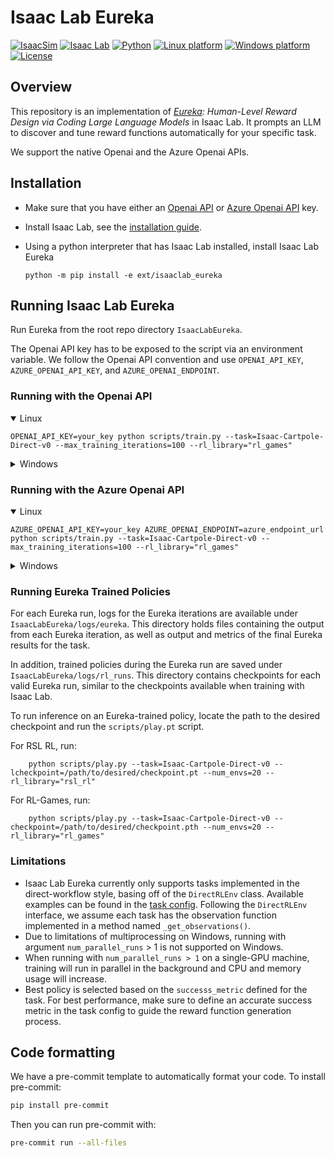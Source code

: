 # Isaac Lab Eureka

[![IsaacSim](https://img.shields.io/badge/IsaacSim-4.0.0-silver.svg)](https://docs.omniverse.nvidia.com/isaacsim/latest/overview.html)
[![Isaac Lab](https://img.shields.io/badge/IsaacLab-1.0.0-silver)](https://isaac-sim.github.io/IsaacLab)
[![Python](https://img.shields.io/badge/python-3.10-blue.svg)](https://docs.python.org/3/whatsnew/3.10.html)
[![Linux platform](https://img.shields.io/badge/platform-linux--64-orange.svg)](https://releases.ubuntu.com/20.04/)
[![Windows platform](https://img.shields.io/badge/platform-windows--64-orange.svg)](https://www.microsoft.com/en-us/)
[![License](https://img.shields.io/badge/license-MIT-yellow.svg)](https://opensource.org/license/mit)

## Overview

This repository is an implementation of *[Eureka](https://github.com/eureka-research/Eureka): Human-Level Reward Design via Coding Large Language Models* in Isaac Lab.
It prompts an LLM to discover and tune reward functions automatically for your specific task.

We support the native Openai and the Azure Openai APIs.

## Installation

- Make sure that you have either an [Openai API](https://platform.openai.com/api-keys) or [Azure Openai API](https://learn.microsoft.com/en-us/azure/ai-services/openai/quickstart?tabs=command-line%2Cpython-new&pivots=programming-language-python) key.

- Install Isaac Lab, see the [installation guide](https://isaac-sim.github.io/IsaacLab/source/setup/installation/index.html).

- Using a python interpreter that has Isaac Lab installed, install Isaac Lab Eureka
    ```
    python -m pip install -e ext/isaaclab_eureka
    ```

## Running Isaac Lab Eureka

Run Eureka from the root repo directory ``IsaacLabEureka``.

The Openai API key has to be exposed to the script via an environment variable. We follow the Openai API convention and use ``OPENAI_API_KEY``, ``AZURE_OPENAI_API_KEY``, and ``AZURE_OPENAI_ENDPOINT``.

### Running with the Openai API

<details open>
<summary>Linux</summary>

```
OPENAI_API_KEY=your_key python scripts/train.py --task=Isaac-Cartpole-Direct-v0 --max_training_iterations=100 --rl_library="rl_games"
```
</details>

<details>
<summary>Windows</summary>

**Powershell**
```
$env:OPENAI_API_KEY="your_key"
python scripts\train.py --task=Isaac-Cartpole-Direct-v0 --max_training_iterations=100 --rl_library="rl_games"
```

**Command line**
```
set OPENAI_API_KEY=your_key
python scripts\train.py --task=Isaac-Cartpole-Direct-v0 --max_training_iterations=100 --rl_library="rl_games"
```
</details>

### Running with the Azure Openai API

<details open>
<summary>Linux</summary>

```
AZURE_OPENAI_API_KEY=your_key AZURE_OPENAI_ENDPOINT=azure_endpoint_url python scripts/train.py --task=Isaac-Cartpole-Direct-v0 --max_training_iterations=100 --rl_library="rl_games"
```
</details>

<details>
<summary>Windows</summary>

**Powershell**
```
$env:AZURE_OPENAI_API_KEY="your_key"
$env:AZURE_OPENAI_ENDPOINT="azure_endpoint_url"
python scripts\train.py --task=Isaac-Cartpole-Direct-v0 --max_training_iterations=100 --rl_library="rl_games"
```

**Command line**
```
set AZURE_OPENAI_API_KEY=your_key
set AZURE_OPENAI_ENDPOINT=azure_endpoint_url
python scripts\train.py --task=Isaac-Cartpole-Direct-v0 --max_training_iterations=100 --rl_library="rl_games"
```
</details>

### Running Eureka Trained Policies

For each Eureka run, logs for the Eureka iterations are available under ``IsaacLabEureka/logs/eureka``.
This directory holds files containing the output from each Eureka iteration, as well as output and metrics
of the final Eureka results for the task.

In addition, trained policies during the Eureka run are saved under ``IsaacLabEureka/logs/rl_runs``.
This directory contains checkpoints for each valid Eureka run, similar to the checkpoints available
when training with Isaac Lab.

To run inference on an Eureka-trained policy, locate the path to the desired checkpoint and run the ``scripts/play.pt`` script.

For RSL RL, run:

```
    python scripts/play.py --task=Isaac-Cartpole-Direct-v0 --lcheckpoint=/path/to/desired/checkpoint.pt --num_envs=20 --rl_library="rsl_rl"
```

For RL-Games, run:

```
    python scripts/play.py --task=Isaac-Cartpole-Direct-v0 --checkpoint=/path/to/desired/checkpoint.pth --num_envs=20 --rl_library="rl_games"
```

### Limitations

- Isaac Lab Eureka currently only supports tasks implemented in the direct-workflow style, basing off of the ``DirectRLEnv`` class.
Available examples can be found in the [task config](exts/isaaclab_eureka/isaaclab_eureka/tasks.py). Following the ``DirectRLEnv``
interface, we assume each task has the observation function implemented in a method named ``_get_observations()``.
- Due to limitations of multiprocessing on Windows, running with argument ``num_parallel_runs`` > 1 is not supported on Windows.
- When running with ``num_parallel_runs > 1`` on a single-GPU machine, training will run in parallel in the background and CPU and memory usage will increase.
- Best policy is selected based on the ``successs_metric`` defined for the task. For best performance, make sure to define an accurate success metric in the task config to guide the reward function generation process.


## Code formatting

We have a pre-commit template to automatically format your code.
To install pre-commit:

```bash
pip install pre-commit
```

Then you can run pre-commit with:

```bash
pre-commit run --all-files
```
